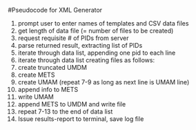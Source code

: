 #Pseudocode for XML Generator

1. prompt user to enter names of templates and CSV data files
2. get length of data file (= number of files to be created)
3. request requisite # of PIDs from server
4. parse returned result, extracting list of PIDs
5. iterate through data list, appending one pid to each line
6. iterate through data list creating files as follows:
7. create truncated UMDM
8. create METS
9. create UMAM (repeat 7-9 as long as next line is UMAM line)
10. append info to METS
11. write UMAM
12. append METS to UMDM and write file
13. repeat 7-13 to the end of data list
14. Issue results-report to terminal, save log file
